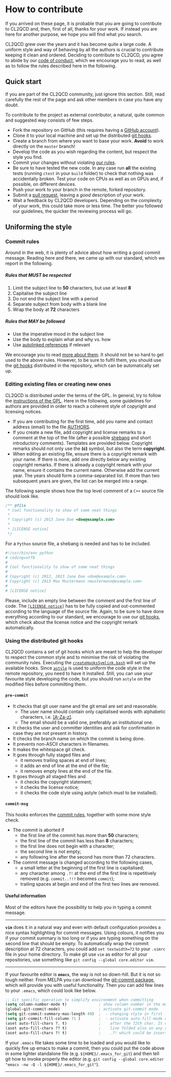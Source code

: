 How to contribute
=================

If you arrived on these page, it is probable that you are going to contribute to CL2QCD and, then, first of all, thanks for your work.
If instead you are here for another purpose, we hope you will find what you search.

CL2QCD grew over the years and it has become quite a large code.
A uniform style and way of behaving by all the authors is crucial to contribute keeping it clean and ordered.
Deciding to contribute to CL2QCD, you agree to abide by our [code of conduct](CODE_OF_CONDUCT.md), which we encourage you to read, as well as to follow the rules described here in the following.


Quick start
-----------

If you are part of the CL2QCD community, just ignore this section.
Still, read carefully the rest of the page and ask other members in case you have any doubt.

To contribute to the project as external contributor, a natural, quite common and suggested way consists of few steps.
* Fork the repository on GitHub (this requires having a [GitHub account](https://github.com/signup/free)).
* Clone it to your local machine and set up the distributed [git hooks](#using-the-distributed-git-hooks).
* Create a branch from where you want to base your work.
  **Avoid** to work directly on the `master` branch!
* Develop the code as you wish regarding the content, but respect the style you find.
* Commit your changes without violating [our rules](#commit-rules).
* Be sure to have tested the new code.
  In any case run **all** the existing tests (running `ctest` in your `build` folder) to check that nothing was accidentally broken.
  Test your code on CPUs as well as on GPUs and, if possible, on different devices.
* Push your work to your branch in the remote, forked repository.
* Submit a [pull request](https://help.github.com/articles/about-pull-requests/), leaving a *good* description of your work.
* Wait a feedback by CL2QCD developers.
  Depending on the complexity of your work, this could take more or less time.
  The better you followed our guidelines, the quicker the reviewing process will go.


Uniforming the style
--------------------

### Commit rules

Around in the web, it is plenty of advice about how writing a good commit message.
Reading here and there, we came up with our standard, which we report in the following.

##### Rules that MUST be respected

1. Limit the subject line to **50** characters, but use at least **8**
1. Capitalise the subject line
1. Do not end the subject line with a period
1. Separate subject from body with a blank line
1. Wrap the body at **72** characters

##### Rules that MAY be followed

* Use the imperative mood in the subject line
* Use the body to explain what and why vs. how
* Use [autolinked references](https://help.github.com/articles/autolinked-references-and-urls/) if relevant

We encourage you to read [more about them](https://chris.beams.io/posts/git-commit/).
It should not be so hard to get used to the above rules.
However, to be sure to fulfil them, you should use the [git hooks](#using-the-distributed-git-hooks) distributed in the repository, which can be automatically set up.


### Editing existing files or creating new ones

CL2QCD is distributed under the terms of the GPL.
In general, try to follow the [instructions of the GPL](http://www.gnu.org/licenses/gpl-howto.en.html).
Here in the following, some guidelines for authors are provided in order to reach a coherent style of copyright and licensing notices.

* If you are contributing for the first time, add you name and contact address (email) to the file [AUTHORS](AUTHORS.md).
* If you create a new file, add copyright and license remarks to a comment at the top of the file (after a possible [shebang](https://en.wikipedia.org/wiki/Shebang_(Unix)) and short introductory comments).
  Templates are provided below.
  Copyright remarks should not only use the **(c)** symbol, but also the term **copyright**.
* When editing an existing file, ensure there is a copyright remark with your name.
  If there is none, add one directly below any existing copyright remarks.
  If there is already a copyright remark with your name, ensure it contains the current name.
  Otherwise add the current year.
  The years should form a comma-separated list.
  If more than two subsequent years are given, the list can be merged into a range.

The following sample shows how the top level comment of a `C++` source file should look like.

```cpp
/** @file
 * Cool functionality to show of some neat things
 *
 * Copyright (c) 2013 Jane Doe <doe@example.com>
 *
 * [LICENSE notice]
 */

```

For a `Python` source file, a shebang is needed and has to be included.

```python
#!/usr/bin/env python
# coding=utf8
#
# Cool functionality to show of some neat things
#
# Copyright (c) 2012, 2013 Jane Doe <doe@example.com>
# Copyright (c) 2013 Max Mustermann <mustermann@example.com>
#
# [LICENSE notice]

```

Please, include an empty line between the comment and the first line of code.
The [`[LICENSE notice]`](git_hooks/header.txt) has to be fully copied and out-commented according to the language of the source file.
Again, to be sure to have done everything according to our standard, we encourage to use our [git hooks](#using-the-distributed-git-hooks), which check about the license notice and the copyright remark automatically.


### Using the distributed git hooks

CL2QCD contains a set of git hooks which are meant to help the developer to respect the common style and to minimise the risk of violating the community rules.
Executing the [`createHooksSymlink.bash`](git_hooks/createHooksSymlink.bash) will set up the available hooks.
Since [`astyle`](http://astyle.sourceforge.net/) is used to uniform the code style in the remote repository, you need to have it installed.
Still, you can use your favourite style developing the code, but you should run `astyle` on the modified files before committing them.

#### `pre-commit`

* It checks that git user name and the git email are set and reasonable.
   * The user name should contain only capitalised words with alphabetic characters, i.e. [[A-Za-z]](https://en.wikipedia.org/wiki/Regular_expression#Character_classes).
   * The email should be a valid one, preferably an institutional one.
* It checks the user and committer identities and ask for confirmation in case they are not present in history.
* It checks the branch name on which the commit is being done.
* It prevents non-ASCII characters in filenames.
* It makes the whitespace git check.
* It goes through fully staged files and
   * it removes trailing spaces at end of lines;
   * it adds an end of line at the end of the file;
   * it removes empty lines at the end of the file.
* It goes through all staged files and
   * it checks the copyright statement;
   * it checks the license notice;
   * it checks the code style using astyle (which must to be installed).

#### `commit-msg`

This hooks enforces the [commit rules](#commit-rules), together with some more style check.

* The commit is aborted if
  * the first line of the commit has more than **50** characters;
  * the first line of the commit has less than **8** characters;
  * the first line does not begin with a character;
  * the second line is not empty;
  * any following line after the second has more than 72 characters.
* The commit message is changed according to the following cases,
  * a small letter at the beginning of the first line is capitalised;
  * any character among `.?!` at the end of the first line is repetitively removed (e.g. `commit..!!!` becomes `commit`);
  * trailing spaces at begin and end of the first two lines are removed.

#### Useful information

Most of the editors have the possibility to help you in typing a commit message.

---

**`vim`** does it in a natural way and even with default configuration provides a nice syntax highlighting for commit messages.
Using colours, it notifies you if your commit summary is too long or if you are typing something on the second line that should be empty.
To automatically wrap the commit description at 72 characters, you could add `set textwidth=72` to your `.vimrc` file in your home directory.
To make git use `vim` as editor for all your repositories, use something like `git config --global core.editor vim`.

---

If your favourite editor is **`emacs`**, the way is not so down-hill.
But it is not so tough neither.
From MELPA you can download the [git-commit package](https://melpa.org/#/git-commit), which will provide you with useful functionality.
Then you can add few lines to your `.emacs`, which could look like below.

```lisp
;; Git specific operation to simplify environment when committing
(setq column-number-mode t)              ; show column number in the mode line
(global-git-commit-mode)                 ; activate git-commit mode
(setq git-commit-summary-max-length 49)  ;  - changing style in first line after the 50th char
(setq git-commit-fill-column 71 )        ;  - activate auto-fill-mode on space and return
(aset auto-fill-chars ?. t)              ;    after the 72th char. It can be useful to have
(aset auto-fill-chars ?? t)              ;    line folded also on any of the punctuation like
(aset auto-fill-chars ?! t)              ;    .?! which could be inserted beyond char 72.
```

If your `.emacs` file takes some time to be loaded and you would like to quickly fire up emacs to make a commit, then you could put the code above in some lighter standalone file (e.g. `${HOME}/.emacs_for_git`) and then tell git how to invoke properly the editor (e.g. `git config --global core.editor "emacs -nw -Q -l ${HOME}/.emacs_for_git"`).

---
